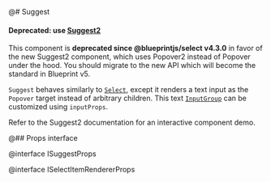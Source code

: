 @# Suggest

<div class="@ns-callout @ns-intent-danger @ns-icon-error">
    <h4 class="@ns-heading">

Deprecated: use [Suggest2](#select/suggest2)

</h4>

This component is **deprecated since @blueprintjs/select v4.3.0** in favor of the new
Suggest2 component, which uses Popover2 instead of Popover under the hood.
You should migrate to the new API which will become the standard in Blueprint v5.

</div>

`Suggest` behaves similarly to [`Select`](#select/select-component), except it
renders a text input as the `Popover` target instead of arbitrary children. This
text [`InputGroup`](#core/components/text-inputs.input-group) can be customized
using `inputProps`.

Refer to the Suggest2 documentation for an interactive component demo.

@## Props interface

@interface ISuggestProps

@interface ISelectItemRendererProps
